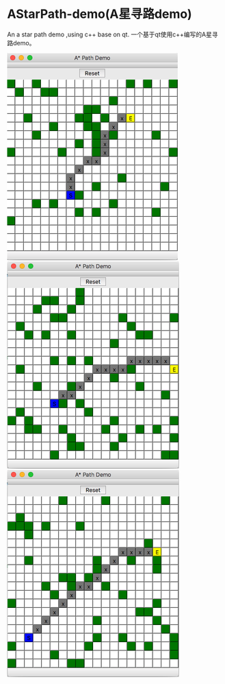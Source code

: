 # AStarPath-demo(A星寻路demo)
An a star path demo ,using c++ base on qt.
一个基于qt使用c++编写的A星寻路demo。

![](https://github.com/freedomstar/AStarPath-demo/blob/master/read-me-image/1.png?raw=true)
![](https://github.com/freedomstar/AStarPath-demo/blob/master/read-me-image/2.png?raw=true)
![](https://github.com/freedomstar/AStarPath-demo/blob/master/read-me-image/3.png?raw=true)
